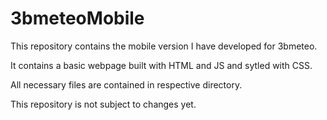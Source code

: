 # 3bmeteoMobile
This repository contains the mobile version I have developed for 3bmeteo.

It contains a basic webpage built with HTML and JS and sytled with CSS.

All necessary files are contained in respective directory.

This repository is not subject to changes yet.
